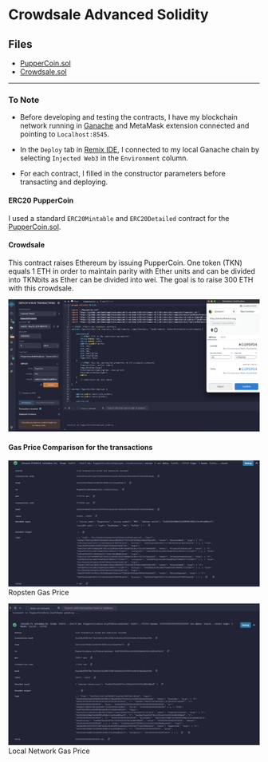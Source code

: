 # Crowdsale Advanced Solidity

## Files

* [PupperCoin.sol](Contracts/PupperCoin.sol)
* [Crowdsale.sol](Contracts/Crowdsale.sol)
---

### To Note

* Before developing and testing the contracts, I have my blockchain network running in [Ganache](https://www.trufflesuite.com/ganache) and MetaMask extension connected and pointing to `Localhost:8545`.

* In the `Deploy` tab in [Remix IDE](http://remix.ethereum.org), I connected to my local Ganache chain by selecting `Injected Web3` in the `Environment` column.

* For each contract, I filled in the constructor parameters before transacting and deploying.

#### **ERC20 PupperCoin**

I used a standard `ERC20Mintable` and `ERC20Detailed` contract for the [PupperCoin.sol](Contracts/PupperCoin.sol).

#### **Crowdsale**

This contract raises Ethereum by issuing PupperCoin. One token (TKN) equals 1 ETH in order to maintain parity with Ether units and can be divided into TKNbits as Ether can be divided into wei. The goal is to raise 300 ETH with this crowdsale.

![Contract Deployment](Screenshots/contract-deployer.png)

#### Gas Price Comparison for the transactions

![Ropsten Gas Price](Screenshots/Ropsten-gas-price.png)
Ropsten Gas Price

![Local Network Gas Price](Screenshots/Localnet-gas-cost.png)
Local Network Gas Price
